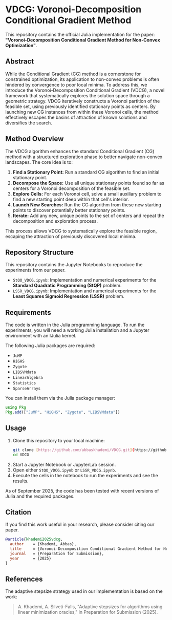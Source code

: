 # VDCG: Voronoi-Decomposition Conditional Gradient Method

This repository contains the official Julia implementation for the paper: **"Voronoi-Decomposition Conditional Gradient Method for Non-Convex Optimization"**.

## Abstract

While the Conditional Gradient (CG) method is a cornerstone for constrained optimization, its application to non-convex problems is often hindered by convergence to poor local minima. To address this, we introduce the Voronoi-Decomposition Conditional Gradient (VDCG), a novel framework that systematically explores the solution space through a geometric strategy. VDCG iteratively constructs a Voronoi partition of the feasible set, using previously identified stationary points as centers. By launching new CG instances from within these Voronoi cells, the method effectively escapes the basins of attraction of known solutions and diversifies the search.

## Method Overview

The VDCG algorithm enhances the standard Conditional Gradient (CG) method with a structured exploration phase to better navigate non-convex landscapes. The core idea is to:

1.  **Find a Stationary Point:** Run a standard CG algorithm to find an initial stationary point.
2.  **Decompose the Space:** Use all unique stationary points found so far as centers for a Voronoi decomposition of the feasible set.
3.  **Explore Cells:** For each Voronoi cell, solve a small auxiliary problem to find a new starting point deep within that cell's interior.
4.  **Launch New Searches:** Run the CG algorithm from these new starting points to discover potentially better stationary points.
5.  **Iterate:** Add any new, unique points to the set of centers and repeat the decomposition and exploration process.

This process allows VDCG to systematically explore the feasible region, escaping the attraction of previously discovered local minima.

## Repository Structure

This repository contains the Jupyter Notebooks to reproduce the experiments from our paper.

* `StQO_VDCG.ipynb`: Implementation and numerical experiments for the **Standard Quadratic Programming (StQP)** problem.
* `LSSR_VDCG.ipynb`: Implementation and numerical experiments for the **Least Squares Sigmoid Regression (LSSR)** problem.

## Requirements

The code is written in the Julia programming language. To run the experiments, you will need a working Julia installation and a Jupyter environment with an IJulia kernel.

The following Julia packages are required:
* `JuMP`
* `HiGHS`
* `Zygote`
* `LIBSVMdata`
* `LinearAlgebra`
* `Statistics`
* `SparseArrays`

You can install them via the Julia package manager:
```julia
using Pkg
Pkg.add(["JuMP", "HiGHS", "Zygote", "LIBSVMdata"])
```

## Usage

1.  Clone this repository to your local machine:
    ```sh
    git clone [https://github.com/abbaskhademi/VDCG.git](https://github.com/abbaskhademi/VDCG.git)
    cd VDCG
    ```
2.  Start a Jupyter Notebook or JupyterLab session.
3.  Open either `StQO_VDCG.ipynb` or `LSSR_VDCG.ipynb`.
4.  Execute the cells in the notebook to run the experiments and see the results.

As of September 2025, the code has been tested with recent versions of Julia and the required packages.

## Citation

If you find this work useful in your research, please consider citing our paper.

```bibtex
@article{khademi2025vdcg,
  author    = {Khademi, Abbas},
  title     = {Voronoi-Decomposition Conditional Gradient Method for Non-Convex Optimization},
  journal   = {Preparation for Submission},
  year      = {2025}
}
```

## References

The adaptive stepsize strategy used in our implementation is based on the work:

> A. Khademi, A. Silveti-Falls, "Adaptive stepsizes for algorithms using linear minimization oracles," in Preparation for Submission (2025).
